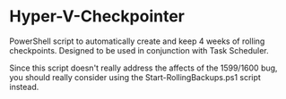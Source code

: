 # Hyper-V-Checkpointer
PowerShell script to automatically create and keep 4 weeks of rolling checkpoints. Designed to be used in conjunction with Task Scheduler.

Since this script doesn't really address the affects of the 1599/1600 bug, you should really consider using the Start-RollingBackups.ps1 script instead.
